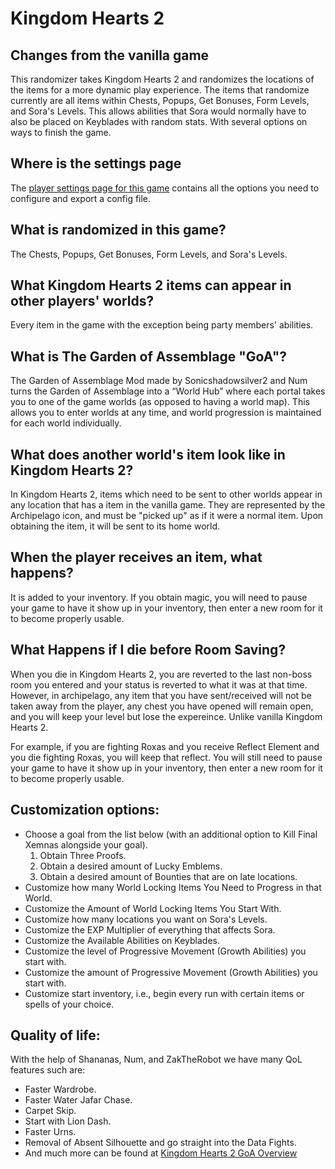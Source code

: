 # Kingdom Hearts 2

<h2 style="text-transform:none";>Changes from the vanilla game</h2>

This randomizer takes Kingdom Hearts 2 and randomizes the locations of the items for a more dynamic play experience. The items that randomize currently are all items within Chests, Popups, Get Bonuses, Form Levels, and Sora's Levels. This allows abilities that Sora would normally have to also be placed on Keyblades with random stats. With several options on ways to finish the game.

<h2 style="text-transform:none";>Where is the settings page</h2>

The [player settings page for this game](../player-settings) contains all the options you need to configure and export a config file.


<h2 style="text-transform:none";>What is randomized in this game?</h2>


The Chests, Popups, Get Bonuses, Form Levels, and Sora's Levels.

<h2 style="text-transform:none";>What Kingdom Hearts 2 items can appear in other players' worlds?</h2>


Every item in the game with the exception being party members' abilities.

<h2 style="text-transform:none";>What is The Garden of Assemblage "GoA"?</h2>


The Garden of Assemblage Mod made by Sonicshadowsilver2 and Num turns the Garden of Assemblage into a “World Hub” where each portal takes you to one of the game worlds (as opposed to having a world map). This allows you to enter worlds at any time, and world progression is maintained for each world individually.

<h2 style="text-transform:none";>What does another world's item look like in Kingdom Hearts 2?</h2>


In Kingdom Hearts 2, items which need to be sent to other worlds appear in any location that has a item in the vanilla game. They are represented by the Archipelago icon, and must be "picked up" as if it were a normal item. Upon obtaining the item, it will be sent to its home world.

<h2 style="text-transform:none";>When the player receives an item, what happens?</h2>


It is added to your inventory. If you obtain magic, you will need to pause your game to have it show up in your inventory, then enter a new room for it to become properly usable.

<h2 style="text-transform:none";>What Happens if I die before Room Saving?</h2>


When you die in Kingdom Hearts 2, you are reverted to the last non-boss room you entered and your status is reverted to what it was at that time. However, in archipelago, any item that you have sent/received will not be taken away from the player, any chest you have opened will remain open, and you will keep your level but lose the expereince. Unlike vanilla Kingdom Hearts 2.


For example, if you are fighting Roxas and you receive Reflect Element and you die fighting Roxas, you will keep that reflect. You will still need to pause your game to have it show up in your inventory, then enter a new room for it to become properly usable.

<h2 style="text-transform:none";>Customization options:</h2>


- Choose a goal from the list below (with an additional option to Kill Final Xemnas alongside your goal).
    1. Obtain Three Proofs.
    2. Obtain a desired amount of Lucky Emblems.
    3. Obtain a desired amount of Bounties that are on late locations.
- Customize how many World Locking Items You Need to Progress in that World.
- Customize the Amount of World Locking Items You Start With.
- Customize how many locations you want on Sora's Levels.
- Customize the EXP Multiplier of everything that affects Sora.
- Customize the Available Abilities on Keyblades.
- Customize the level of Progressive Movement (Growth Abilities) you start with.
- Customize the amount of Progressive Movement (Growth Abilities) you start with.
- Customize start inventory, i.e., begin every run with certain items or spells of your choice.

<h2 style="text-transform:none";>Quality of life:</h2>


With the help of Shananas, Num, and ZakTheRobot we have many QoL features such are:


- Faster Wardrobe.
- Faster Water Jafar Chase.
- Carpet Skip.
- Start with Lion Dash.
- Faster Urns.
- Removal of Absent Silhouette and go straight into the Data Fights.
- And much more can be found at [Kingdom Hearts 2 GoA Overview](https://tommadness.github.io/KH2Randomizer/overview/)

